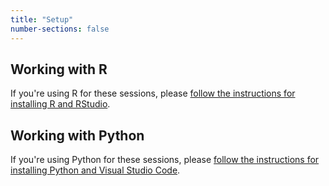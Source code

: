 ```yaml
---
title: "Setup"
number-sections: false
---
```


## Working with R

If you're using R for these sessions, please [follow the instructions for installing R and RStudio](https://cambiotraining.github.io/software-installation/materials/r-base.html).

## Working with Python

If you're using Python for these sessions, please [follow the instructions for installing Python and Visual Studio Code](https://cambiotraining.github.io/software-installation/materials/python-base.html).
